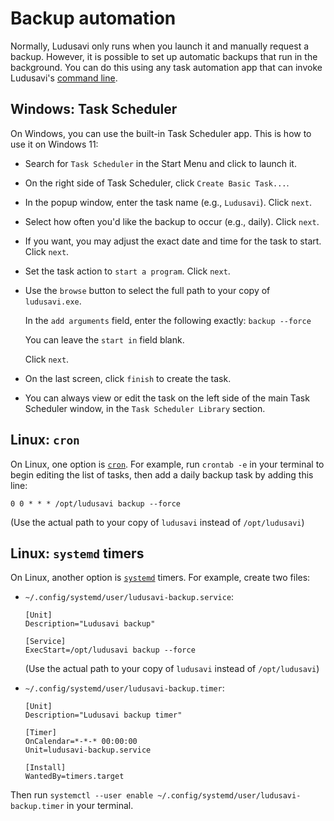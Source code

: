 # Backup automation
Normally, Ludusavi only runs when you launch it and manually request a backup.
However, it is possible to set up automatic backups that run in the background.
You can do this using any task automation app that can invoke Ludusavi's [command line](/docs/help/command-line.md).

## Windows: Task Scheduler
On Windows, you can use the built-in Task Scheduler app.
This is how to use it on Windows 11:

* Search for `Task Scheduler` in the Start Menu and click to launch it.
* On the right side of Task Scheduler, click `Create Basic Task...`.
* In the popup window, enter the task name (e.g., `Ludusavi`).
  Click `next`.
* Select how often you'd like the backup to occur (e.g., daily).
  Click `next`.
* If you want, you may adjust the exact date and time for the task to start.
  Click `next`.
* Set the task action to `start a program`.
  Click `next`.
* Use the `browse` button to select the full path to your copy of `ludusavi.exe`.

  In the `add arguments` field, enter the following exactly: `backup --force`

  You can leave the `start in` field blank.

  Click `next`.
* On the last screen, click `finish` to create the task.
* You can always view or edit the task on the left side of the main Task Scheduler window,
  in the `Task Scheduler Library` section.

## Linux: `cron`
On Linux, one option is [`cron`](https://en.wikipedia.org/wiki/Cron).
For example, run `crontab -e` in your terminal to begin editing the list of tasks,
then add a daily backup task by adding this line:

```
0 0 * * * /opt/ludusavi backup --force
```

(Use the actual path to your copy of `ludusavi` instead of `/opt/ludusavi`)

## Linux: `systemd` timers
On Linux, another option is [`systemd`](https://en.wikipedia.org/wiki/Systemd) timers.
For example, create two files:

* `~/.config/systemd/user/ludusavi-backup.service`:

  ```
  [Unit]
  Description="Ludusavi backup"

  [Service]
  ExecStart=/opt/ludusavi backup --force
  ```

  (Use the actual path to your copy of `ludusavi` instead of `/opt/ludusavi`)
* `~/.config/systemd/user/ludusavi-backup.timer`:

  ```
  [Unit]
  Description="Ludusavi backup timer"

  [Timer]
  OnCalendar=*-*-* 00:00:00
  Unit=ludusavi-backup.service

  [Install]
  WantedBy=timers.target
  ```

Then run `systemctl --user enable ~/.config/systemd/user/ludusavi-backup.timer` in your terminal.
